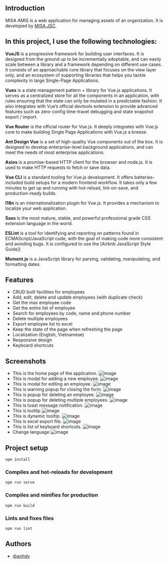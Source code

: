 
## Introduction

MISA AMIS is a web application for managing assets of an organization. It is developed by [MISA JSC](https://www.misa.com.vn/).

## In this project, I use the following technologies:

**VueJS** is a progressive framework for building user interfaces. It is designed from the ground up to be incrementally adoptable, and can easily scale between a library and a framework depending on different use cases. It consists of an approachable core library that focuses on the view layer only, and an ecosystem of supporting libraries that helps you tackle complexity in large Single-Page Applications.

**Vuex** is a state management pattern + library for Vue.js applications. It serves as a centralized store for all the components in an application, with rules ensuring that the state can only be mutated in a predictable fashion. It also integrates with Vue’s official devtools extension to provide advanced features such as zero-config time-travel debugging and state snapshot export / import.

**Vue Router** is the official router for Vue.js. It deeply integrates with Vue.js core to make building Single Page Applications with Vue.js a breeze.

**Ant Design Vue** is a set of high-quality Vue components out of the box. It is designed to develop enterprise-level background applications, and can meet the needs of most enterprise applications.

**Axios** is a promise-based HTTP client for the browser and node.js. It is used to make HTTP requests to fetch or save data.

**Vue CLI** is a standard tooling for Vue.js development. It offers batteries-included build setups for a modern frontend workflow. It takes only a few minutes to get up and running with hot-reload, lint-on-save, and production-ready builds.

**I18n** is an internationalization plugin for Vue.js. It provides a mechanism to localize your web application.

**Sass** is the most mature, stable, and powerful professional grade CSS extension language in the world.

**ESLint** is a tool for identifying and reporting on patterns found in ECMAScript/JavaScript code, with the goal of making code more consistent and avoiding bugs. It is configured to use the [Airbnb JavaScript Style Guide](

**Moment.js** is a JavaScript library for parsing, validating, manipulating, and formatting dates.


## Features
- CRUD built facilities for employees
- Add, edit, delete and update employees (with duplicate check)
- Get the max employee code
- Get the entire list of employee
- Search for employees by code, name and phone number
- Delete multiple employees
- Export employee list to excel
- Keep the state of the page when refreshing the page
- Localization (English, Vietnamese)
- Responsive design
- Keyboard shortcuts



## Screenshots
- This is the home page of the application.
![image](https://user-images.githubusercontent.com/40699842/195694820-1bd6453d-2a51-427b-b333-4834257b35bb.png)
- This is modal for adding a new employee.
![image](https://user-images.githubusercontent.com/40699842/195695113-40d32662-0099-4275-b279-146c133d76ec.png)
- This is modal for editing an employee.
![image](https://user-images.githubusercontent.com/40699842/195695294-a61529f6-b02b-4a16-9429-72616e15fb00.png)
- This is warning popup for closing the form.
![image](https://user-images.githubusercontent.com/40699842/195695658-7e77df77-ef8d-4814-ac1b-3ac526ec1623.png)
- This is popup for deleting an employee.
![image](https://user-images.githubusercontent.com/40699842/195695767-2637ba1e-5d34-4843-b07a-12b75ef9b8a1.png)
- This is popup for deleting multiple employees.
![image](https://user-images.githubusercontent.com/40699842/195695895-2bc5e0b7-17e9-4103-9ed9-aa17384ba303.png)
- This is toast message notification.
![image](https://user-images.githubusercontent.com/40699842/195695973-5bc5bdb8-e93a-4b7b-8be4-8adb34102151.png)
- This is tooltip
![image](https://user-images.githubusercontent.com/40699842/195696379-9bfcf6c0-f5a5-4481-8476-d77fb6aadd18.png)
- This is dynamic tooltip.
![image](https://user-images.githubusercontent.com/40699842/195696232-d064efb8-f752-4bcb-8a39-ea96d1b1634e.png)
- This is excel export file.
![image](https://user-images.githubusercontent.com/40699842/195696545-80458692-17b8-4412-a048-027db2b9988e.png)
- This is list of keyboard shortcuts.
![image](https://user-images.githubusercontent.com/40699842/195696692-3543c416-ed5e-44a5-80e8-0a93d26c918c.png)
- Change language
![image](https://user-images.githubusercontent.com/40699842/195696791-7751534a-12d6-4ac9-9687-482af5f394f3.png)

## Project setup
```
npm install
```

### Compiles and hot-reloads for development
```
npm run serve
```

### Compiles and minifies for production
```
npm run build
```

### Lints and fixes files
```
npm run lint
```

## Authors

- [@anhdv](https://www.facebook.com/anhdv47/)
